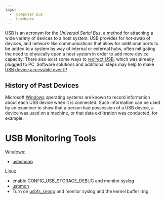 ```yaml
---
tags:
  -  Computer Bus
  -  Hardware
---
```

USB is an acronym for the *Universal Serial Bus*, a method for attaching
a wide variety of devices to a host system. USB provides for hot-swap of
devices, and network-like communications that allow for additional ports
to be added to a system by way of internal or external hubs, often
mitigating the need to physically open a host system in order to add
more device capacity. There also exist some ways to [redirect
USB](http://www.eltima.com/usb-redirector/), which was already plugged
to PC. Software solutions and additional steps may help to make [USB
device accessible over IP](http://www.eltima.com/share-usb-over-ip/).

## History of Past Devices

Microsoft [Windows](windows.md) operating systems are known to
record information about each USB device when it is connected. Such
information can be used by an examiner to show that a person had
possession of a USB device, a device was used on a machine, or that data
exfiltration was conducted, for example.

# USB Monitoring Tools

Windows:

- [usbsnoop](usbsnoop.md)

Linux

- enable CONFIG_USB_STORAGE_DEBUG and monitor syslog
- [usbmon](usbmon.md)
- Turn on [usbfs_snoop](usbfs_snoop.md) and monitor syslog and
  the kernel buffer ring.
